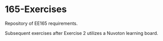 # 165-Exercises
Repository of EE165 requirements.

Subsequent exercises after Exercise 2 utilizes a Nuvoton learning board.
